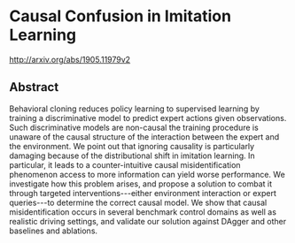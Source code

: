 # Causal Confusion in Imitation Learning
http://arxiv.org/abs/1905.11979v2
## Abstract
Behavioral cloning reduces policy learning to supervised learning by training a discriminative model to predict expert actions given observations. Such discriminative models are non-causal the training procedure is unaware of the causal structure of the interaction between the expert and the environment. We point out that ignoring causality is particularly damaging because of the distributional shift in imitation learning. In particular, it leads to a counter-intuitive causal misidentification phenomenon access to more information can yield worse performance. We investigate how this problem arises, and propose a solution to combat it through targeted interventions---either environment interaction or expert queries---to determine the correct causal model. We show that causal misidentification occurs in several benchmark control domains as well as realistic driving settings, and validate our solution against DAgger and other baselines and ablations.